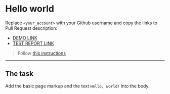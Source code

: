 # Hello world
Replace `<your_account>` with your Github username and copy the links to Pull Request description:
- [DEMO LINK](https://Nikoramo.github.io/layout_hello-world/)
- [TEST REPORT LINK](https://Nikoramo.github.io/layout_hello-world/report/html_report/)

> Follow [this instructions](https://mate-academy.github.io/layout_task-guideline/#how-to-solve-the-layout-tasks-on-github)
___

## The task 
Add the basic page markup and the text `Hello, world!` into the body.
